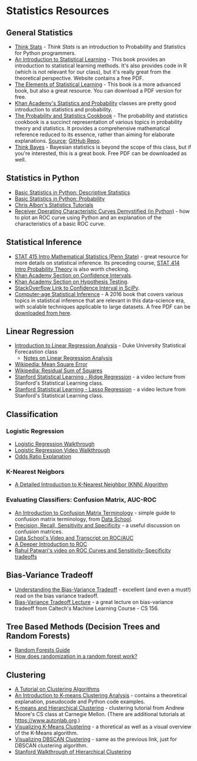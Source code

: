 # Statistics Resources 

## General Statistics
- [Think Stats](https://greenteapress.com/wp/think-stats-2e/) - _Think Stats_ is an introduction to Probability and Statistics for Python programmers.
- [An Introduction to Statistical Learning](https://www-bcf.usc.edu/~gareth/ISL/)  - This book provides an introduction to statistical learning methods. 
It's also provides code in R (which is not relevant for our class), but it's really great from the theoretical perspective. Website contains a free PDF.  
- [The Elements of Statistical Learning](https://web.stanford.edu/~hastie/ElemStatLearn/) - This book is a more advanced book, but also a great resource. You can download a PDF version for free. 
- [Khan Academy's Statistics and Probability](https://www.khanacademy.org/math/statistics-probability) classes are pretty good introduction to statistics and probability.
- [The Probability and Statistics Cookbook](https://github.com/mavam/stat-cookbook/releases/download/0.2.6/stat-cookbook.pdf) - The probability and statistics cookbook is a succinct representation of various topics in probability theory and statistics. It provides a comprehensive mathematical reference reduced to its essence, rather than aiming for elaborate explanations. [Source](http://statistics.zone); [GitHub Repo](https://github.com/mavam/stat-cookbook).
- [Think Bayes](http://greenteapress.com/wp/think-bayes/) - Bayesian statistics is beyond the scope of this class, but if you're interested, this is a great book. Free PDF can be downloaded as well.

## Statistics in Python
- [Basic Statistics in Python: Descriptive Statistics](https://www.dataquest.io/blog/basic-statistics-with-python-descriptive-statistics/)
- [Basic Statistics in Python: Probability](https://www.dataquest.io/blog/basic-statistics-in-python-probability/)
- [Chris Albon's Statistics Tutorials](https://chrisalbon.com/#statistics) 
- [Receiver Operating Characteristic Curves Demystified (in Python)](https://www.kdnuggets.com/2018/07/receiver-operating-characteristic-curves-demystified-python.html) - how to plot an ROC curve using Python and an explanation of the characteristics of a basic ROC curve.

## Statistical Inference
- [STAT 415 Intro Mathematical Statistics (Penn State)](https://onlinecourses.science.psu.edu/stat414/node/213) - great resource for more details on statistical inference. Its preceding course, [STAT 414 Intro Probability Theory](https://onlinecourses.science.psu.edu/stat414/node/287/) is also worth checking. 
- [Khan Academy Section on Confidence Intervals](https://www.khanacademy.org/math/statistics-probability/confidence-intervals-one-sample).
- [Khan Academy Section on Hypothesis Testing](https://www.khanacademy.org/math/statistics-probability/significance-tests-one-sample).
- [StackOverflow Link to Confidence Interval in SciPy](http://stackoverflow.com/questions/28242593/correct-way-to-obtain-confidence-interval-with-scipy).
- [Computer-age Statistical Inference](http://web.stanford.edu/~hastie/CASI/) - A 2016 book that covers various topics in statistical inference that are relevant in this data-science era, with scalable techniques applicable to large datasets. A free PDF can be [downloaded from here](https://web.stanford.edu/~hastie/CASI_files/PDF/casi_corrected_11102017.pdf).

## Linear Regression
- [Introduction to Linear Regression Analysis](http://people.duke.edu/~rnau/regintro.htm) - Duke University Statistical Forecastion class
  - [Notes on Linear Regression Analysis](http://people.duke.edu/~rnau/Notes_on_linear_regression_analysis--Robert_Nau.pdf)
- [Wikipedia: Mean Square Error](https://en.wikipedia.org/wiki/Mean_squared_error)
- [Wikipedia: Residual Sum of Squares](https://en.wikipedia.org/wiki/Residual_sum_of_squares)
- [Stanford Statistical Learning - Ridge Regression](https://www.youtube.com/watch?v=cSKzqb0EKS0&list=PL5-da3qGB5IB-Xdpj_uXJpLGiRfv9UVXI&index=6) - a video lecture from Stanford's Statistical Learning class.
- [Stanford Statistical Learning - Lasso Regression](https://www.youtube.com/watch?v=A5I1G1MfUmA&index=7&list=PL5-da3qGB5IB-Xdpj_uXJpLGiRfv9UVXI) - a video lecture from Stanford's Statistical Learning class.

## Classification
### Logistic Regression
- [Logistic Regression Walkthrough](http://www.mc.vanderbilt.edu/gcrc/workshop_files/2004-11-12.pdf)
- [Logistic Regression Video Walkthrough](https://www.youtube.com/watch?v=zAULhNrnuL4&noredirect=1)
- [Odds Ratio Explanation](http://www.wright.edu/%7Ethaddeus.tarpey/ES714glm.pdf)

### K-Nearest Neigbors 
- [A Detailed Introduction to K-Nearest Neighbor (KNN) Algorithm](https://saravananthirumuruganathan.wordpress.com/2010/05/17/a-detailed-introduction-to-k-nearest-neighbor-knn-algorithm/)

### Evaluating Classifiers: Confusion Matrix, AUC-ROC
- [An Introduction to Confusion Matrix Terminology](https://www.dataschool.io/simple-guide-to-confusion-matrix-terminology/) - simple guide to confusion matrix terminology, from [Data School](https://www.dataschool.io). 
- [Precision, Recall, Sensitivity and Specificity](https://uberpython.wordpress.com/2012/01/01/precision-recall-sensitivity-and-specificity/) - a useful discussion on confusion matrices.
- [Data School's Video and Transcript on ROC/AUC](https://www.dataschool.io/roc-curves-and-auc-explained/)
- [A Deeper Introduction to ROC](http://people.inf.elte.hu/kiss/13dwhdm/roc.pdf)
- [Rahul Patwari's video on ROC Curves and Sensitivity-Specificity tradeoffs](https://www.youtube.com/watch?v=21Igj5Pr6u4)

## Bias-Variance Tradeoff
- [Understanding the Bias-Variance Tradeoff](http://scott.fortmann-roe.com/docs/BiasVariance.html) - excellent (and even a must!) read on the bias variance tradeoff.
- [Bias-Variance Tradeoff Lecture](https://www.youtube.com/watch?v=zrEyxfl2-a8) - a great lecture on bias-variance tradeoff from Caltech's Machine Learning Course - CS 156.

## Tree Based Methods (Decision Trees and Random Forests)
- [Random Forests Guide](https://www.stat.berkeley.edu/~breiman/RandomForests/cc_home.htm)
- [How does randomization in a random forest work?](https://www.quora.com/How-does-randomization-in-a-random-forest-work?redirected_qid=212859)

## Clustering
- [A Tutorial on Clustering Algorithms](http://home.deib.polimi.it/matteucc/Clustering/tutorial_html/)
- [An Introduction to K-means Clustering Analysis](http://blog.galvanize.com/introduction-k-means-cluster-analysis/) - contains a theoretical explanation, pseudocode and Python code examples.
- [K-means and Hierarchical Clustering](https://www.autonlab.org/_media/tutorials/kmeans11.pdf) - clustering tutorial  from Andrew Moore's CS class at Carnegie Mellon. (There are additional tutorials at https://www.autonlab.org.)
- [Visualizing K-Means Clustering](http://www.naftaliharris.com/blog/visualizing-k-means-clustering/) - a thoretical as well as a visual overview of the K-Means algorithm.
- [Visualizing DBSCAN Clustering](https://www.naftaliharris.com/blog/visualizing-dbscan-clustering/) - same as the previous link, just for DBSCAN clustering algorithm. 
- [Stanford Walkthrough of Hierarchical Clustering](http://www.econ.upf.edu/%7Emichael/stanford/maeb7.pdf)
